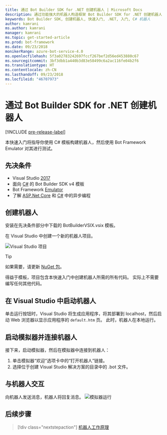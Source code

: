 ```yaml
---
title: 通过 Bot Builder SDK for .NET 创建机器人 | Microsoft Docs
description: 通过功能强大的机器人构造框架 Bot Builder SDK for .NET 创建机器人。
keywords: Bot Builder SDK, 创建机器人, 快速入门, .NET, 入门, C# 机器人
author: kamrani
ms.author: kamrani
manager: kamrani
ms.topic: get-started-article
ms.prod: bot-framework
ms.date: 09/23/2018
monikerRange: azure-bot-service-4.0
ms.openlocfilehash: 5f3a02783242697fccf267bef2d56ed453880c67
ms.sourcegitcommit: 3bf3dbb1a440b3d83e58499c6a2ac116fe04b2f6
ms.translationtype: HT
ms.contentlocale: zh-CN
ms.lasthandoff: 09/23/2018
ms.locfileid: "46707973"
---
```

# <a name="create-a-bot-with-the-bot-builder-sdk-for-net"></a>通过 Bot Builder SDK for .NET 创建机器人
[!INCLUDE [pre-release-label](../includes/pre-release-label.md)]

本快速入门将指导你使用 C# 模板构建机器人，然后使用 Bot Framework Emulator 对其进行测试。 

## <a name="prerequisites"></a>先决条件
- Visual Studio [2017](https://www.visualstudio.com/downloads)
- 面向 [C#](https://botbuilder.myget.org/feed/aitemplates/package/vsix/BotBuilderV4.fbe0fc50-a6f1-4500-82a2-189314b7bea2) 的 Bot Builder SDK v4 模板
- Bot Framework [Emulator](https://github.com/Microsoft/BotFramework-Emulator/releases)
- 了解 [ASP.Net Core](https://docs.microsoft.com/aspnet/core/) 和 [C#](https://docs.microsoft.com/en-us/dotnet/csharp/programming-guide/concepts/async/index) 中的异步编程

## <a name="create-a-bot"></a>创建机器人
安装在先决条件部分中下载的 BotBuilderVSIX.vsix 模板。 

在 Visual Studio 中创建一个新的机器人项目。

![Visual Studio 项目](../media/azure-bot-quickstarts/bot-builder-dotnet-project.png)

> [!TIP] 
> 如果需要，请更新 [NuGet 包](https://docs.microsoft.com/en-us/nuget/quickstart/install-and-use-a-package-in-visual-studio)。

得益于模板，项目包含本快速入门中创建机器人所需的所有代码。 实际上不需要编写任何其他代码。

## <a name="start-your-bot-in-visual-studio"></a>在 Visual Studio 中启动机器人

单击运行按钮时，Visual Studio 将生成应用程序，将其部署到 localhost，然后启动 Web 浏览器以显示应用程序的 `default.htm` 页。 此时，机器人在本地运行。

## <a name="start-the-emulator-and-connect-your-bot"></a>启动模拟器并连接机器人

接下来，启动模拟器，然后在模拟器中连接到机器人：

1. 单击模拟器“欢迎”选项卡中的“打开机器人”链接。 
2. 选择位于创建 Visual Studio 解决方案的目录中的 .bot 文件。

## <a name="interact-with-your-bot"></a>与机器人交互

向机器人发送消息，机器人将回复消息。
![模拟器运行](../media/emulator-v4/emulator-running.png)

## <a name="next-steps"></a>后续步骤

> [!div class="nextstepaction"]
> [机器人工作原理](../v4sdk/bot-builder-basics.md) 
